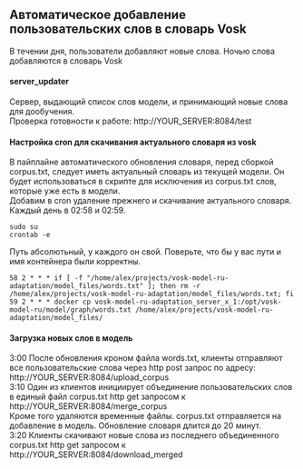 ## Автоматическое добавление пользовательских слов в словарь Vosk
В течении дня, пользователи добавляют новые слова. Ночью слова добавляются в словарь Vosk
#### server_updater
Сервер, выдающий список слов модели, и принимающий новые слова для дообучения.   
Проверка готовности к работе: http://YOUR_SERVER:8084/test   
#### Настройка cron для скачивания актуального словаря из vosk
В пайплайне автоматического обновления словаря, перед сборкой corpus.txt, следует иметь актуальный словарь из текущей модели. Он будет использоваться в скрипте для исключения из corpus.txt слов, которые уже есть в модели.   
Добавим в cron удаление прежнего и скачивание актуального словаря. Каждый день в 02:58 и 02:59.   
```
sudo su
crontab -e
```
Путь абсолютьный, у каждого он свой. Поверьте, что бы у вас пути и имя контейнера были корректны.
```
58 2 * * * if [ -f "/home/alex/projects/vosk-model-ru-adaptation/model_files/words.txt" ]; then rm -r /home/alex/projects/vosk-model-ru-adaptation/model_files/words.txt; fi
59 2 * * * docker cp vosk-model-ru-adaptation_server_x_1:/opt/vosk-model-ru/model/graph/words.txt /home/alex/projects/vosk-model-ru-adaptation/model_files/
```
#### Загрузка новых слов в модель
3:00 После обновления кроном файла words.txt, клиенты отправляют все пользовательские слова через http post запрос по адресу: http://YOUR_SERVER:8084/upload_corpus   
3:10 Один из клиентов инициирует объединение пользовательских слов в единый файл corpus.txt http get запросом к http://YOUR_SERVER:8084/merge_corpus   
Кроме того удаляются временные файлы. corpus.txt отправляется на добавление в модель. Обновление словаря длится до 20 минут.   
3:20 Клиенты скачивают новые слова из последнего объединенного corpus.txt http get запросом к http://YOUR_SERVER:8084/download_merged
